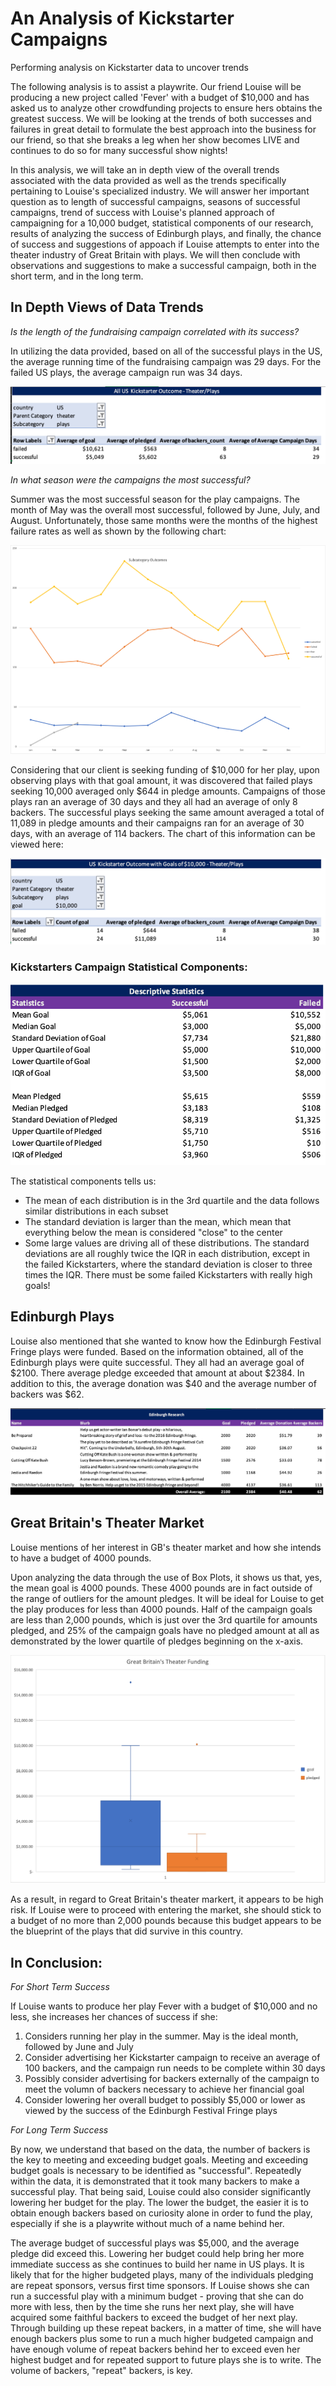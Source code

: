 # An Analysis of Kickstarter Campaigns
Performing analysis on Kickstarter data to uncover trends

The following analysis is to assist a playwrite. Our friend Louise will be producing a new project called 'Fever' with a budget of $10,000 and has asked us to analyze other crowdfunding projects to ensure hers obtains the greatest success. We will be looking at the trends of both successes and failures in great detail to formulate the best approach into the business for our friend, so that she breaks a leg when her show becomes LIVE and continues to do so for many successful show nights!

In this analysis, we will take an in depth view of the overall trends associated with the data provided as well as the trends specifically pertaining to Louise's specialized industry. We will answer her important question as to length of successful campaigns, seasons of successful campaigns, trend of success with Louise's planned approach of campaigning for a 10,000 budget, statistical components of our research, results of analyzing the success of Edinburgh plays, and finally, the chance of success and suggestions of appoach if Louise attempts to enter into the theater industry of Great Britain with plays. We will then conclude with observations and suggestions to make a successful campaign, both in the short term, and in the long term.


## In Depth Views of Data Trends

*Is the length of the fundraising campaign correlated with its success?*

In utilizing the data provided, based on all of the successful plays in the US, the average running time of the fundraising campaign was 29 days. For the failed US plays, the average campaign run was 34 days.

![](US_Outcome_Plays.png)


*In what season were the campaigns the most successful?*

Summer was the most successful season for the play campaigns. The month of May was the overall most successful, followed by June, July, and August. Unfortunately, those same months were the months of the highest failure rates as well as shown by the following chart:

![](Outcomes%20Based%20on%20Launch%20Date.png)


Considering that our client is seeking funding of $10,000 for her play, upon observing plays with that goal amount, it was discovered that failed plays seeking 10,000 averaged only $644 in pledge amounts. Campaigns of those plays ran an average of 30 days and they all had an average of only 8 backers. 
The successful plays seeking the same amount averaged a total of 11,089 in pledge amounts and their campaigns ran for an average of 30 days, with an average of 114 backers. The chart of this information can be viewed here:

![](US_Outcome_Plays_10k.png)


### Kickstarters Campaign Statistical Components:

![](Descriptive_Statistics.png)

The statistical components tells us: 
- The mean of each distribution is in the 3rd quartile and the data follows similar distributions in each subset
- The standard deviation is larger than the mean, which mean that everything below the mean is considered "close" to the center
- Some large values are driving all of these distributions. The standard deviations are all roughly twice the IQR in each distribution, except in the failed Kickstarters, where the standard deviation is closer to three times the IQR. There must be some failed Kickstarters with really high goals!


## Edinburgh Plays

Louise also mentioned that she wanted to know how the Edinburgh Festival Fringe plays were funded. Based on the information obtained, all of the Edinburgh plays were quite successful. They all had an average goal of $2100. There average pledge exceeded that amount at about $2384. In addition to this, the average donation was $40 and the average number of backers was $62. 

![](Edinburgh%20Research.png)


## Great Britain's Theater Market

Louise mentions of her interest in GB's theater market and how she intends to have a budget of 4000 pounds. 

Upon analyzing the data through the use of Box Plots, it shows us that, yes, the mean goal is 4000 pounds. These 4000 pounds are in fact outside of the range of outliers for the amount pledges. It will be ideal for Louise to get the play produces for less than 4000 pounds. Half of the campaign goals are less than 2,000 pounds, which is just over the 3rd quartile for amounts pledged, and 25% of the campaign goals have no pledged amount at all as demonstrated by the lower quartile of pledges beginning on the x-axis. 

![](GBTheaterFund.png)

As a result, in regard to Great Britain's theater markert, it appears to be high risk. If Louise were to proceed with entering the market, she should stick to a budget of no more than 2,000 pounds because this budget appears to be the blueprint of the plays that did survive in this country.


## In Conclusion:

*For Short Term Success*

If Louise wants to produce her play Fever with a budget of $10,000 and no less, she increases her chances of success if she:
1. Considers running her play in the summer. May is the ideal month, followed by June and July
2. Consider advertising her Kickstarter campaign to receive an average of 100 backers, and the campaign run needs to be complete within 30 days
3. Possibly consider advertising for backers externally of the campaign to meet the volumn of backers necessary to achieve her financial goal
4. Consider lowering her overall budget to possibly $5,000 or lower as viewed by the success of the Edinburgh Festival Fringe plays


*For Long Term Success*

By now, we understand that based on the data, the number of backers is the key to meeting and exceeding budget goals. Meeting and exceeding budget goals is necessary to be identified as "successful". Repeatedly within the data, it is demonstrated that it took many backers to make a successful play. That being said, Louise could also consider significantly lowering her budget for the play. The lower the budget, the easier it is to obtain enough backers based on curiosity alone in order to fund the play, especially if she is a playwrite without much of a name behind her. 

The average budget of successful plays was $5,000, and the average pledge did exceed this. Lowering her budget could help bring her more immediate success as she continues to build her name in US plays. It is likely that for the higher budgeted plays, many of the individuals pledging are repeat sponsors, versus first time sponsors. If Louise shows she can run a successful play with a minimum budget - proving that she can do more with less, then by the time she runs her next play, she will have acquired some faithful backers to exceed the budget of her next play. Through building up these repeat backers, in a matter of time, she will have enough backers plus some to run a much higher budgeted campaign and have enough volume of repeat backers behind her to exceed even her highest budget and for repeated support to future plays she is to write. The volume of backers, "repeat" backers, is key.

